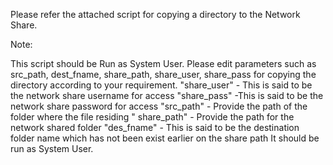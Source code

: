 Please refer the attached script for copying a directory to the Network Share.

Note:

This script should be Run as System User.
Please edit parameters such as src_path, dest_fname, share_path, share_user, share_pass for copying the directory according to your requirement.
"share_user" - This is said to be the network share username for access
"share_pass" -This is said to be the network share password for access
"src_path" - Provide the path of the folder where the file residing
" share_path" - Provide the path for the network shared folder
"des_fname" - This is said to be the destination folder name which has not been exist earlier on the share path
It should be run as System User.